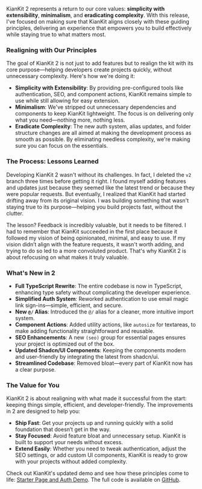 KianKit 2 represents a return to our core values: **simplicity with extensibility**, **minimalism**, and **eradicating complexity**. With this release, I've focused on making sure that KianKit aligns closely with these guiding principles, delivering an experience that empowers you to build effectively while staying true to what matters most.

### Realigning with Our Principles

The goal of KianKit 2 is not just to add features but to realign the kit with its core purpose—helping developers create projects quickly, without unnecessary complexity. Here's how we're doing it:

- **Simplicity with Extensibility**: By providing pre-configured tools like authentication, SEO, and component actions, KianKit remains simple to use while still allowing for easy extension.
- **Minimalism**: We've stripped out unnecessary dependencies and components to keep KianKit lightweight. The focus is on delivering only what you need—nothing more, nothing less.
- **Eradicate Complexity**: The new auth system, alias updates, and folder structure changes are all aimed at making the development process as smooth as possible. By eliminating needless complexity, we're making sure you can focus on the essentials.

### The Process: Lessons Learned

Developing KianKit 2 wasn't without its challenges. In fact, I deleted the `v2` branch three times before getting it right. I found myself adding features and updates just because they seemed like the latest trend or because they were popular requests. But eventually, I realized that KianKit had started drifting away from its original vision. I was building something that wasn't staying true to its purpose—helping you build projects fast, without the clutter.

The lesson? Feedback is incredibly valuable, but it needs to be filtered. I had to remember that KianKit succeeded in the first place because it followed my vision of being opinionated, minimal, and easy to use. If my vision didn’t align with the feature requests, it wasn't worth adding, and trying to do so led to a more convoluted product. That's why KianKit 2 is about refocusing on what makes it truly valuable.

### What's New in 2

- **Full TypeScript Rewrite**: The entire codebase is now in TypeScript, enhancing type safety without complicating the developer experience.
- **Simplified Auth System**: Reworked authentication to use email magic link sign-ins—simple, efficient, and secure.
- **New `@/` Alias**: Introduced the `@/` alias for a cleaner, more intuitive import system.
- **Component Actions**: Added utility actions, like `autosize` for textareas, to make adding functionality straightforward and reusable.
- **SEO Enhancements**: A new `(seo)` group for essential pages ensures your project is optimized out of the box.
- **Updated Shadcn/UI Components**: Keeping the components modern and user-friendly by integrating the latest from shadcn/ui.
- **Streamlined Codebase**: Removed bloat—every part of KianKit now has a clear purpose.

### The Value for You

KianKit 2 is about realigning with what made it successful from the start: keeping things simple, efficient, and developer-friendly. The improvements in 2 are designed to help you:

- **Ship Fast**: Get your projects up and running quickly with a solid foundation that doesn’t get in the way.
- **Stay Focused**: Avoid feature bloat and unnecessary setup. KianKit is built to support your needs without excess.
- **Extend Easily**: Whether you need to tweak authentication, adjust the SEO settings, or add custom UI components, KianKit is ready to grow with your projects without added complexity.

Check out KianKit's updated demo and see how these principles come to life: [Starter Page and Auth Demo](https://kit.fromkian.com). The full code is available on [GitHub](https://github.com/cowboycodr/KianKit).
